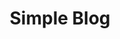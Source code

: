 ---
layout: "layouts/home.njk"
title: Simple Blog
postsHeading: Latest posts
allPostsText: See all posts
socialImage: ""
---